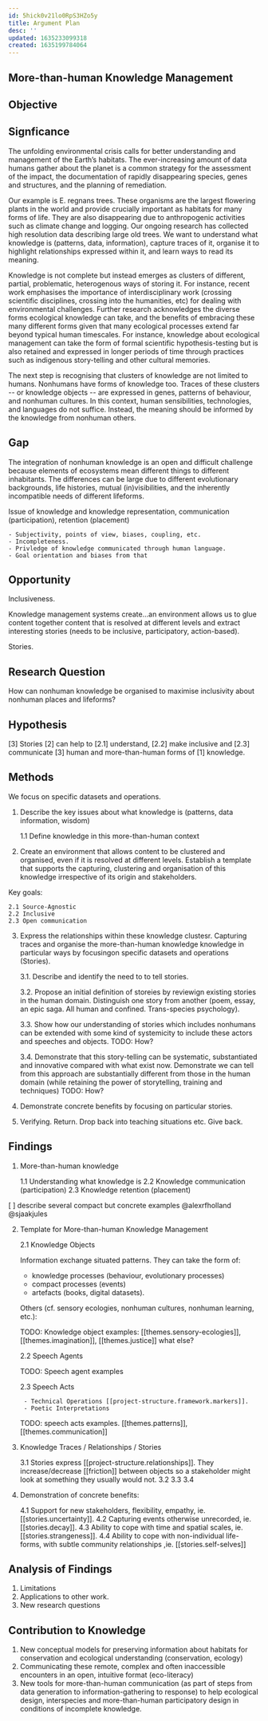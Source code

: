 ```yaml
---
id: 5hick0v21lo0RpS3HZo5y
title: Argument Plan
desc: ''
updated: 1635233099318
created: 1635199784064
---
```

## More-than-human Knowledge Management

## Objective


## Signficance

The unfolding environmental crisis calls for better understanding and management of the Earth’s habitats. The ever-increasing amount of data humans gather about the planet is a common strategy for the assessment of the impact, the documentation of rapidly disappearing species, genes and structures, and the planning of remediation.

Our example is E. regnans trees. These organisms are the largest flowering plants in the world and provide crucially important as habitats for many forms of life. They are also disappearing due to anthropogenic activities such as climate change and logging. Our ongoing research has collected high resolution data describing large old trees. We want to understand what knowledge is (patterns, data, information), capture traces of it, organise it to highlight relationships expressed within it, and learn ways to read its meaning. 

Knowledge is not complete but instead emerges as clusters of different, partial, problematic, heterogenous ways of storing it. For instance, recent work emphasises the importance of interdisciplinary work (crossing scientific disciplines, crossing into the humanities, etc) for dealing with environmental challenges. Further research acknowledges the diverse forms ecological knowledge can take, and the benefits of embracing these many different forms given that many ecological processes extend far beyond typical human timescales. For instance, knowledge about ecological management can take the form of formal scientific hypothesis-testing but is also retained and expressed in longer periods of time through practices such as indigenous story-telling and other cultural memories.

The next step is recognising that  clusters of knowledge are not limited to humans. Nonhumans have forms of knowledge too. Traces of these clusters -- or knowledge objects -- are expressed in genes, patterns of behaviour, and nonhuman cultures. In this context, human sensibilities, technologies, and languages do not suffice. Instead, the meaning should be informed by the knowledge from nonhuman others.

<!--- However, humans most frequently collect data for financial gain or other self-serving goals. The resulting description often flatten the natural world into resources and commodities, minimizing the richness and expressiveness of nonhuman life. ---> 

## Gap

The integration of nonhuman knowledge is an open and difficult challenge because elements of ecosystems mean different things to different inhabitants. The differences can be large due to different evolutionary backgrounds, life histories, mutual (in)visibilities, and the inherently incompatible needs of different lifeforms.

Issue of knowledge and knowledge representation, communication (participation), retention (placement)

    - Subjectivity, points of view, biases, coupling, etc.
    - Incompleteness.
    - Privledge of knowledge communicated through human language.
    - Goal orientation and biases from that

## Opportunity

Inclusiveness.

Knowledge management systems create...an environment allows us to glue content together content that is resolved at different levels and extract interesting stories (needs to be inclusive, participatory, action-based).

Stories.

## Research Question

How can nonhuman knowledge be organised to maximise inclusivity about nonhuman places and lifeforms?

## Hypothesis

[3] Stories [2] can help to [2.1] understand, [2.2] make inclusive and [2.3] communicate [3] human and more-than-human forms of [1] knowledge.

## Methods

We focus on specific datasets and operations. 

1. Describe the key issues about what knowledge is (patterns, data information, wisdom)

    1.1 Define knowledge in this more-than-human context

2. Create an environment that allows content to be clustered and organised, even if it is  resolved at different levels.  Establish a template that supports the capturing, clustering and organisation of this knowledge irrespective of its origin and stakeholders. 

Key goals:

    2.1 Source-Agnostic
    2.2 Inclusive
    2.3 Open communication

3. Express the relationships within these knowledge clustesr. Capturing traces and organise the more-than-human knowledge knowledge in particular ways by focusingon specific datasets and operations (Stories).

    3.1. Describe and identify the need to to tell stories. 

    3.2. Propose an initial definition of storeies by reviewign existing stories  in the human domain. Distinguish one story from another (poem, essay, an epic saga. All human and confined. Trans-species psychology).

    3.3. Show how our understanding of stories which includes nonhumans can be extended with some kind of systemicity to include these actors and speeches and objects.
    TODO: How?

    3.4. Demonstrate that this story-telling can be systematic, substantiated and innovative compared with what exist now. Demonstrate we can tell from this approach are substantially different from those in the human domain (while retaining the power of storytelling, training and techniques)
    TODO: How?

4. Demonstrate concrete benefits by focusing on particular stories. 
       
5. Verifying. Return. Drop back into teaching situations etc. Give back.

## Findings

1. More-than-human knowledge

    1.1 Understanding what knowledge is
    2.2 Knowledge communication (participation)
    2.3 Knowledge retention (placement)

[ ] describe several compact but concrete examples @alexrfholland @sjaakjules

2. Template for More-than-human Knowledge Management

    2.1 Knowledge Objects

    <!--- define broader account of knowledge clusters so we can link together our speculative imagination about parrots in 10,000 years with protests about Indigenous mother trees with the terrestrial lidar scanning.  
    
        --->

    Information exchange situated patterns. They can take the form of:

    - knowledge processes (behaviour, evolutionary processes)
    - compact processes (events)
    - artefacts (books, digital datasets).

    Others (cf. sensory ecologies, nonhuman cultures, nonhuman learning, etc.):

    TODO: Knowledge object examples: [[themes.sensory-ecologies]], [[themes.imagination]], [[themes.justice]] what else?  

    2.2 Speech Agents

    <!--- 
    We want to include different stakeholders. Our system and approach doesn't have epistemic bias.
    
    Well, it does, unavoidably. the point is to highlight and resist it. 
    
    It is agnostic to the source. The ambition is to allow anyone to speak (this speaking can be dreamy, statistical, as a scientific paper).

    The system is willing to consider at face value any contributions, and then reject those  it considers poor quality, or reject their use for a particular purpose.
    
    But the system is trying to account for them all and honestly. Tries to find what is good/caring/inclusive/just? and glues this together. 
    
    Artists would do some kind of actions, scientists would do others. Nonhumans can't but can engage it certain ways. We want to be inclusive so we want to consider it, even though we focus on human expert interpretation. 
    <!--- nonhumans definitely have speech of some kind. which? represented here how? --->

    TODO: Speech agent examples

    2.3 Speech Acts

    <!--- Focus on specific datasets and operations. We do this to provide glimpses in this overall way of interpreting things in the domain of more-than-human research. 
    
    Needs to be inclusive, participatory, action-based). Bits and pieces. Relationships between them.--->

        - Technical Operations [[project-structure.framework.markers]].  
        - Poetic Interpretations 


    TODO: speech acts examples. [[themes.patterns]], [[themes.communication]]

3. Knowledge Traces / Relationships / Stories

    3.1 Stories express [[project-structure.relationships]]. They increase/decrease [[friction]] between objects so a stakeholder might look at something they usually would not.
    3.2
    3.3
    3.4

4. Demonstration of concrete benefits:

     4.1 Support for new stakeholders, flexibility, empathy, ie. [[stories.uncertainty]].
     4.2 Capturing events otherwise unrecorded, ie. [[stories.decay]].
     4.3 Ability to cope with time and spatial scales, ie. [[stories.strangeness]].
     4.4 Ability to cope with non-individual life-forms, with subtle community relationships
        ,ie. [[stories.self-selves]]
        

## Analysis of Findings

1. Limitations
2. Applications to other work.
3. New research questions


## Contribution to Knowledge
1. New conceptual models for preserving information about habitats for conservation and ecological understanding (conservation, ecology)
2. Communicating these remote, complex and often inaccessible encounters in an open, intuitive format (eco-literacy)
3. New tools for more-than-human communication (as part of steps from data generation to information-gathering to response) to help ecological design, interspecies and more-than-human participatory design in conditions of incomplete knowledge.


